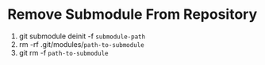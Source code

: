 # Remove Submodule From Repository

1. git submodule deinit -f `submodule-path`
2. rm -rf .git/modules/`path-to-submodule`
3. git rm -f `path-to-submodule`